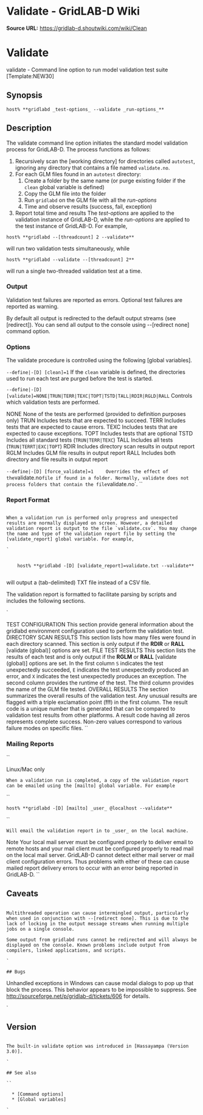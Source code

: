 # Validate - GridLAB-D Wiki

**Source URL:** https://gridlab-d.shoutwiki.com/wiki/Clean
# Validate



validate \- Command line option to run model validation test suite [Template:NEW30]

## Synopsis
    
    
    host% **gridlabd _test-options_ --validate _run-options_**
    

## Description

The validate command line option initiates the standard model validation process for GridLAB-D. The process functions as follows: 

  1. Recursively scan the [working directory] for directories called `autotest`, ignoring any directory that contains a file named `validate.no`.
  2. For each GLM files found in an `autotest` directory: 
     1. Create a folder by the same name (or purge existing folder if the `clean` global variable is defined)
     2. Copy the GLM file into the folder
     3. Run `gridlabd` on the GLM file with all the _run-options_
     4. Time and observe results (success, fail, exception)
  3. Report total time and results
The _test-options_ are applied to the validation instance of GridLAB-D, while the _run-options_ are applied to the test instance of GridLAB-D. For example, 
    
    
    host% **gridlabd --[threadcount] 2 --validate** 
    

will run two validation tests simultaneously, while 
    
    
    host% **gridlabd --validate --[threadcount] 2**
    

will run a single two-threaded validation test at a time. 

### Output

Validation test failures are reported as errors. Optional test failures are reported as warning. 

By default all output is redirected to the default output streams (see [redirect]). You can send all output to the console using --[redirect none] command option. 

### Options

The validate procedure is controlled using the following [global variables]. 

`--define|-[D] [clean]=1`
    If the `clean` variable is defined, the directories used to run each test are purged before the test is started.

`--define|-[D] [validate]=NONE|TRUN|TERR|TEXC|TOPT|TSTD|TALL|RDIR|RGLD|RALL`
    Controls which validation tests are performed. 

NONE
    None of the tests are performed (provided to definition purposes only)
TRUN
    Includes tests that are expected to succeed.
TERR
    Includes tests that are expected to cause errors.
TEXC
    Includes tests that are expected to cause exceptions.
TOPT
    Includes tests that are optional
TSTD
    Includes all standard tests (`TRUN|TERR|TEXC`)
TALL
    Includes all tests (`TRUN|TERRT|EXC|TOPT`)
RDIR
    Includes directory scan results in output report
RGLM
    Includes GLM file results in output report
RALL
    Includes both directory and file results in output report

`--define|-[D] [force_validate]=1`
`     Overrides the effect of the `validate.no` file if found in a folder. Normally, validate does not process folders that contain the file `validate.no`.
``

### Report Format

```

When a validation run is performed only progress and unexpected results are normally displayed on screen. However, a detailed validation report is output to the file `validate.csv`. You may change the name and type of the validation report file by setting the [validate_report] global variable. For example, 

`
    
    
    host% **gridlabd -[D] [validate_report]=validate.txt --validate**
    

```

will output a (tab-delimited) TXT file instead of a CSV file. 

The validation report is formatted to facilitate parsing by scripts and includes the following sections. 

`

TEST CONFIGURATION
    This section provide general information about the gridlabd environment configuration used to perform the validation test.
DIRECTORY SCAN RESULTS
    This section lists how many files were found in each directory scanned. This section is only output if the **RDIR** or **RALL** [validate (global)] options are set.
FILE TEST RESULTS
    This section lists the results of each test and is only output if the **RGLM** or **RALL** [validate (global)] options are set. In the first column `S` indicates the test unexpectedly succeeded, `E` indicates the test unexpectedly produced an error, and `X` indicates the test unexpectedly produces an exception. The second column provides the runtime of the test. The third column provides the name of the GLM file tested.
OVERALL RESULTS
    The section summarizes the overall results of the validation test. Any unusual results are flagged with a triple exclamation point (**!!!**) in the first column. The result code is a unique number that is generated that can be compared to validation test results from other platforms. A result code having all zeros represents complete success. Non-zero values correspond to various failure modes on specific files.
``

### Mailing Reports

``

Linux/Mac only
    
    When a validation run is completed, a copy of the validation report can be emailed using the [mailto] global variable. For example
``
    
    
    host% **gridlabd -[D] [mailto] _user_ @localhost --validate**
    

``

    Will email the validation report in to _user_ on the local machine. 

Note
    Your local mail server must be configured properly to deliver email to remote hosts and your mail client must be configured properly to read mail on the local mail server. GridLAB-D cannot detect either mail server or mail client configuration errors. Thus problems with either of these can cause mailed report delivery errors to occur with an error being reported in GridLAB-D.
``

## Caveats

```

Multithreaded operation can cause intermingled output, particularly when used in conjunction with --[redirect none]. This is due to the lack of locking in the output message streams when running multiple jobs on a single console. 

Some output from gridlabd runs cannot be redirected and will always be displayed on the console. Known problems include output from compilers, linked applications, and scripts. 

`

## Bugs

```

Unhandled exceptions in Windows can cause modal dialogs to pop up that block the process. This behavior appears to be impossible to suppress. See <http://sourceforge.net/p/gridlab-d/tickets/606> for details. 

`

## Version

```

The built-in validate option was introduced in [Hassayampa (Version 3.0)]. 

`

## See also

``

  * [Command options]
  * [Global variables]

`


  
